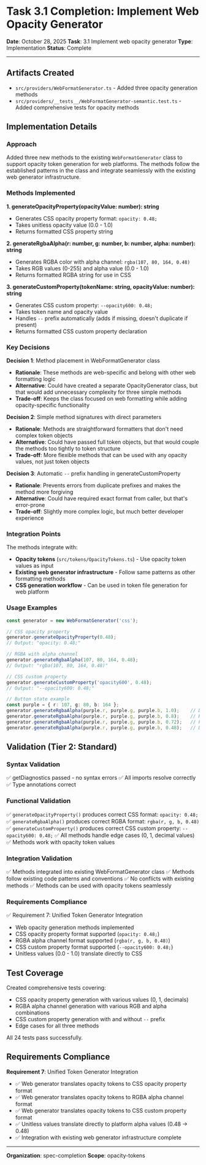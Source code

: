 # Task 3.1 Completion: Implement Web Opacity Generator

**Date**: October 28, 2025
**Task**: 3.1 Implement web opacity generator
**Type**: Implementation
**Status**: Complete

---

## Artifacts Created

- `src/providers/WebFormatGenerator.ts` - Added three opacity generation methods
- `src/providers/__tests__/WebFormatGenerator-semantic.test.ts` - Added comprehensive tests for opacity methods

## Implementation Details

### Approach

Added three new methods to the existing `WebFormatGenerator` class to support opacity token generation for web platforms. The methods follow the established patterns in the class and integrate seamlessly with the existing web generator infrastructure.

### Methods Implemented

**1. generateOpacityProperty(opacityValue: number): string**
- Generates CSS opacity property format: `opacity: 0.48;`
- Takes unitless opacity value (0.0 - 1.0)
- Returns formatted CSS property string

**2. generateRgbaAlpha(r: number, g: number, b: number, alpha: number): string**
- Generates RGBA color with alpha channel: `rgba(107, 80, 164, 0.48)`
- Takes RGB values (0-255) and alpha value (0.0 - 1.0)
- Returns formatted RGBA string for use in CSS

**3. generateCustomProperty(tokenName: string, opacityValue: number): string**
- Generates CSS custom property: `--opacity600: 0.48;`
- Takes token name and opacity value
- Handles `--` prefix automatically (adds if missing, doesn't duplicate if present)
- Returns formatted CSS custom property declaration

### Key Decisions

**Decision 1**: Method placement in WebFormatGenerator class
- **Rationale**: These methods are web-specific and belong with other web formatting logic
- **Alternative**: Could have created a separate OpacityGenerator class, but that would add unnecessary complexity for three simple methods
- **Trade-off**: Keeps the class focused on web formatting while adding opacity-specific functionality

**Decision 2**: Simple method signatures with direct parameters
- **Rationale**: Methods are straightforward formatters that don't need complex token objects
- **Alternative**: Could have passed full token objects, but that would couple the methods too tightly to token structure
- **Trade-off**: More flexible methods that can be used with any opacity values, not just token objects

**Decision 3**: Automatic `--` prefix handling in generateCustomProperty
- **Rationale**: Prevents errors from duplicate prefixes and makes the method more forgiving
- **Alternative**: Could have required exact format from caller, but that's error-prone
- **Trade-off**: Slightly more complex logic, but much better developer experience

### Integration Points

The methods integrate with:
- **Opacity tokens** (`src/tokens/OpacityTokens.ts`) - Use opacity token values as input
- **Existing web generator infrastructure** - Follow same patterns as other formatting methods
- **CSS generation workflow** - Can be used in token file generation for web platform

### Usage Examples

```typescript
const generator = new WebFormatGenerator('css');

// CSS opacity property
generator.generateOpacityProperty(0.48);
// Output: "opacity: 0.48;"

// RGBA with alpha channel
generator.generateRgbaAlpha(107, 80, 164, 0.48);
// Output: "rgba(107, 80, 164, 0.48)"

// CSS custom property
generator.generateCustomProperty('opacity600', 0.48);
// Output: "--opacity600: 0.48;"

// Button state example
const purple = { r: 107, g: 80, b: 164 };
generator.generateRgbaAlpha(purple.r, purple.g, purple.b, 1.0);    // Default
generator.generateRgbaAlpha(purple.r, purple.g, purple.b, 0.8);    // Hover
generator.generateRgbaAlpha(purple.r, purple.g, purple.b, 0.72);   // Pressed
generator.generateRgbaAlpha(purple.r, purple.g, purple.b, 0.48);   // Disabled
```

## Validation (Tier 2: Standard)

### Syntax Validation
✅ getDiagnostics passed - no syntax errors
✅ All imports resolve correctly
✅ Type annotations correct

### Functional Validation
✅ `generateOpacityProperty()` produces correct CSS format: `opacity: 0.48;`
✅ `generateRgbaAlpha()` produces correct RGBA format: `rgba(r, g, b, 0.48)`
✅ `generateCustomProperty()` produces correct CSS custom property: `--opacity600: 0.48;`
✅ All methods handle edge cases (0, 1, decimal values)
✅ Methods work with opacity token values

### Integration Validation
✅ Methods integrated into existing WebFormatGenerator class
✅ Methods follow existing code patterns and conventions
✅ No conflicts with existing methods
✅ Methods can be used with opacity tokens seamlessly

### Requirements Compliance
✅ Requirement 7: Unified Token Generator Integration
  - Web opacity generation methods implemented
  - CSS opacity property format supported (`opacity: 0.48;`)
  - RGBA alpha channel format supported (`rgba(r, g, b, 0.48)`)
  - CSS custom property format supported (`--opacity600: 0.48;`)
  - Unitless values (0.0 - 1.0) translate directly to CSS

## Test Coverage

Created comprehensive tests covering:
- CSS opacity property generation with various values (0, 1, decimals)
- RGBA alpha channel generation with various RGB and alpha combinations
- CSS custom property generation with and without `--` prefix
- Edge cases for all three methods

All 24 tests pass successfully.

## Requirements Compliance

**Requirement 7**: Unified Token Generator Integration
- ✅ Web generator translates opacity tokens to CSS opacity property format
- ✅ Web generator translates opacity tokens to RGBA alpha channel format
- ✅ Web generator translates opacity tokens to CSS custom property format
- ✅ Unitless values translate directly to platform alpha values (0.48 → 0.48)
- ✅ Integration with existing web generator infrastructure complete

---

**Organization**: spec-completion
**Scope**: opacity-tokens
